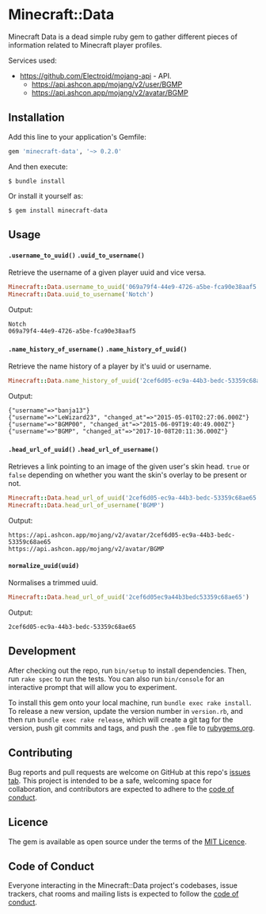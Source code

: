 # Minecraft::Data

Minecraft Data is a dead simple ruby gem to gather different pieces of information related to Minecraft player profiles.

Services used:
  * https://github.com/Electroid/mojang-api - API.
    * https://api.ashcon.app/mojang/v2/user/BGMP
    * https://api.ashcon.app/mojang/v2/avatar/BGMP

## Installation

Add this line to your application's Gemfile:

```ruby
gem 'minecraft-data', '~> 0.2.0'
```

And then execute:

    $ bundle install

Or install it yourself as:

    $ gem install minecraft-data

## Usage

#### `.username_to_uuid()` `.uuid_to_username()`

Retrieve the username of a given player uuid and vice versa.

```ruby
Minecraft::Data.username_to_uuid('069a79f4-44e9-4726-a5be-fca90e38aaf5')
Minecraft::Data.uuid_to_username('Notch')
```

Output:
```
Notch
069a79f4-44e9-4726-a5be-fca90e38aaf5
```

#### `.name_history_of_username()` `.name_history_of_uuid()`

Retrieve the name history of a player by it's uuid or username.

```ruby
Minecraft::Data.name_history_of_uuid('2cef6d05-ec9a-44b3-bedc-53359c68ae65')
```

Output:
```
{"username"=>"banja13"}
{"username"=>"LeWizard23", "changed_at"=>"2015-05-01T02:27:06.000Z"}
{"username"=>"BGMP00", "changed_at"=>"2015-06-09T19:40:49.000Z"}
{"username"=>"BGMP", "changed_at"=>"2017-10-08T20:11:36.000Z"}
```

#### `.head_url_of_uuid()` `.head_url_of_username()`

Retrieves a link pointing to an image of the given user's skin head. `true` or `false` depending on whether you want the skin's overlay to be present or not.

```ruby
Minecraft::Data.head_url_of_uuid('2cef6d05-ec9a-44b3-bedc-53359c68ae65')
Minecraft::Data.head_url_of_username('BGMP')
```

Output:
```
https://api.ashcon.app/mojang/v2/avatar/2cef6d05-ec9a-44b3-bedc-53359c68ae65
https://api.ashcon.app/mojang/v2/avatar/BGMP
```

#### `normalize_uuid(uuid)`

Normalises a trimmed uuid.

```ruby
Minecraft::Data.head_url_of_uuid('2cef6d05ec9a44b3bedc53359c68ae65')
```

Output:
```
2cef6d05-ec9a-44b3-bedc-53359c68ae65
```

## Development

After checking out the repo, run `bin/setup` to install dependencies. Then, run `rake spec` to run the tests. You can also run `bin/console` for an interactive prompt that will allow you to experiment.

To install this gem onto your local machine, run `bundle exec rake install`. To release a new version, update the version number in `version.rb`, and then run `bundle exec rake release`, which will create a git tag for the version, push git commits and tags, and push the `.gem` file to [rubygems.org](https://rubygems.org).

## Contributing

Bug reports and pull requests are welcome on GitHub at this repo's [issues tab](https://github.com/BGMP/minecraft-data/issues). This project is intended to be a safe, welcoming space for collaboration, and contributors are expected to adhere to the [code of conduct](https://github.com/[USERNAME]/minecraft-data/blob/master/CODE_OF_CONDUCT.md).

## Licence

The gem is available as open source under the terms of the [MIT Licence](https://opensource.org/licenses/MIT).

## Code of Conduct

Everyone interacting in the Minecraft::Data project's codebases, issue trackers, chat rooms and mailing lists is expected to follow the [code of conduct](https://github.com/[USERNAME]/minecraft-data/blob/master/CODE_OF_CONDUCT.md).
